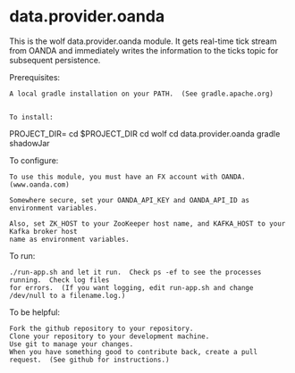 data.provider.oanda
===================

This is the wolf data.provider.oanda module.  It gets real-time tick stream from OANDA
and immediately writes the information to the ticks topic for subsequent persistence.

Prerequisites:
```
A local gradle installation on your PATH.  (See gradle.apache.org)


To install:
```
PROJECT_DIR=<your project dir>
cd $PROJECT_DIR
cd wolf
cd data.provider.oanda
gradle shadowJar


To configure:
```
To use this module, you must have an FX account with OANDA. (www.oanda.com)

Somewhere secure, set your OANDA_API_KEY and OANDA_API_ID as environment variables.

Also, set ZK_HOST to your ZooKeeper host name, and KAFKA_HOST to your Kafka broker host
name as environment variables.

```

To run:
```
./run-app.sh and let it run.  Check ps -ef to see the processes running.  Check log files
for errors.  (If you want logging, edit run-app.sh and change /dev/null to a filename.log.)
```

To be helpful:
```
Fork the github repository to your repository.
Clone your repository to your development machine.
Use git to manage your changes.
When you have something good to contribute back, create a pull request.  (See github for instructions.)

